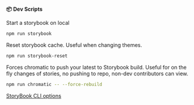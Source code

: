 <summary><strong>📦 Dev Scripts</strong></summary>

Start a storybook on local

```bash
npm run storybook
```

Reset storybook cache. Useful when changing themes.

```bash
npm run storybook-reset
```

Forces chromatic to push your latest to Storybook build. Useful for on the fly changes of stories, no pushing to repo, non-dev contributors can view.

```bash
npm run chromatic -- --force-rebuild
```

[StoryBook CLI options](https://storybook.js.org/docs/api/cli-options)
